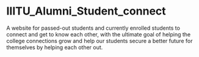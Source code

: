 # IIITU_Alumni_Student_connect
A website for passed-out students and currently enrolled students to connect and get to know each other, with the ultimate goal of helping the college connections grow and help our students secure a better future for themselves by helping each other out.
